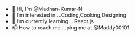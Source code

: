 - 👋 Hi, I’m @Madhan-Kumar-N
- 👀 I’m interested in ...Coding,Cooking,Designing
- 🌱 I’m currently learning ...React.js
- 📫 How to reach me ...ping me at @Maddy00101

<!---
Madhan-Kumar-N/Madhan-Kumar-N is a ✨ special ✨ repository because its `README.md` (this file) appears on your GitHub profile.
You can click the Preview link to take a look at your changes.
--->
